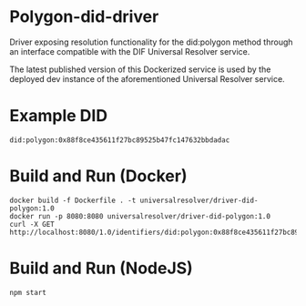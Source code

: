# Polygon-did-driver

Driver exposing resolution functionality for the did:polygon method through an interface compatible with the DIF Universal Resolver service.

The latest published version of this Dockerized service is used by the deployed dev instance of the aforementioned Universal Resolver service.


# Example DID

```
did:polygon:0x88f8ce435611f27bc89525b47fc147632bbdadac
```

# Build and Run (Docker)

```
docker build -f Dockerfile . -t universalresolver/driver-did-polygon:1.0
docker run -p 8080:8080 universalresolver/driver-did-polygon:1.0
curl -X GET http://localhost:8080/1.0/identifiers/did:polygon:0x88f8ce435611f27bc89525b47fc147632bbdadac
```

# Build and Run (NodeJS)

```
npm start
```